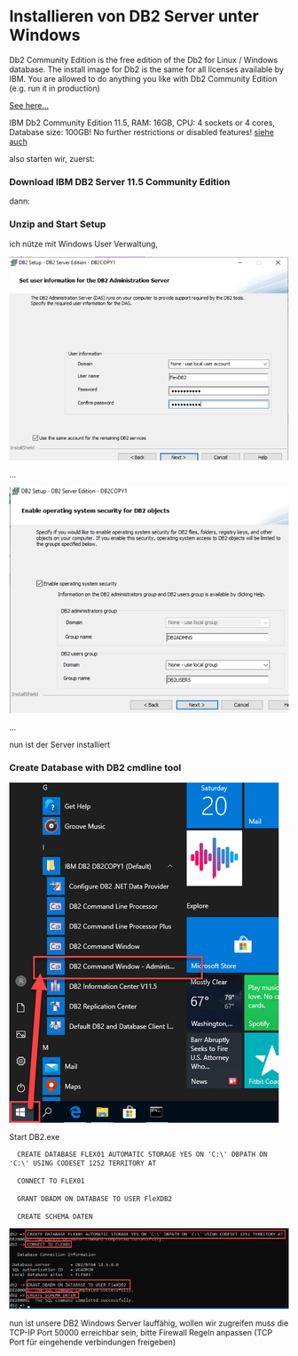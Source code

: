 # Installieren von DB2 Server unter Windows 


Db2 Community Edition is the free edition of the Db2 for Linux / Windows database. The install image for Db2 is the same for all licenses available by IBM. You are allowed to do anything you like with Db2 Community Edition (e.g. run it in production) 

[See here...](https://www.ibmbigdatahub.com/blog/simplifying-db2-downloads-help-clients-and-developers-get-started?cm_mc_uid=81099688463915636374118&cm_mc_sid_50200000=37355781563637411813&cm_mc_sid_52640000=70284231563637411831)

IBM Db2 Community Edition 11.5, RAM: 16GB, CPU: 4 sockets or 4 cores, Database size: 100GB! No further restrictions or disabled features!
[siehe auch](https://www.kbce.com/db2-community-edition/)

also starten wir, zuerst:

### Download IBM DB2 Server 11.5 Community Edition

dann:

### Unzip and Start Setup

ich nütze mit Windows User Verwaltung,

![](bilder/inst1.png)

...

![](bilder/inst2.png)  

...

nun ist der Server installiert
 
### Create Database with DB2 cmdline tool

![](bilder/inst3.png)  

Start DB2.exe

      CREATE DATABASE FLEX01 AUTOMATIC STORAGE YES ON 'C:\' DBPATH ON 'C:\' USING CODESET 1252 TERRITORY AT
      
      CONNECT TO FLEX01
    
      GRANT DBADM ON DATABASE TO USER FleXDB2

      CREATE SCHEMA DATEN
      
![](bilder/inst4.png)
 
 
nun ist unsere DB2 Windows Server lauffähig,
wollen wir zugreifen muss die TCP-IP Port 50000 erreichbar sein,
bitte Firewall Regeln anpassen (TCP Port für eingehende verbindungen freigeben)

